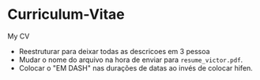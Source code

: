 # Curriculum-Vitae
My CV

- Reestruturar para deixar todas as descricoes em 3 pessoa
- Mudar o nome do arquivo na hora de enviar para ```resume_victor.pdf```.
- Colocar o "EM DASH" nas durações de datas ao invés de colocar hifen.
